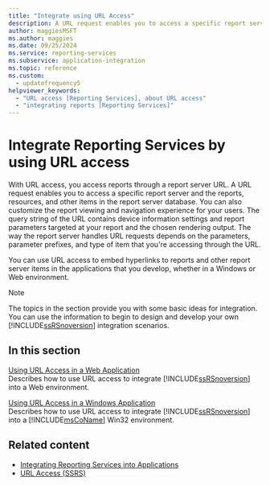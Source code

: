 ```yaml
---
title: "Integrate using URL Access"
description: A URL request enables you to access a specific report server and the reports, resources, and other items in the report server database.
author: maggiesMSFT
ms.author: maggies
ms.date: 09/25/2024
ms.service: reporting-services
ms.subservice: application-integration
ms.topic: reference
ms.custom:
  - updatefrequency5
helpviewer_keywords:
  - "URL access [Reporting Services], about URL access"
  - "integrating reports [Reporting Services]"
---
```

# Integrate Reporting Services by using URL access
  With URL access, you access reports through a report server URL. A URL request enables you to access a specific report server and the reports, resources, and other items in the report server database. You can also customize the report viewing and navigation experience for your users. The query string of the URL contains device information settings and report parameters targeted at your report and the chosen rendering output. The way the report server handles URL requests depends on the parameters, parameter prefixes, and type of item that you're accessing through the URL.  
  
 You can use URL access to embed hyperlinks to reports and other report server items in the applications that you develop, whether in a Windows or Web environment.  
  
> [!NOTE]  
>  The topics in the section provide you with some basic ideas for integration. You can use the information to begin to design and develop your own [!INCLUDE[ssRSnoversion](../../includes/ssrsnoversion-md.md)] integration scenarios.  
  
## In this section  
 [Using URL Access in a Web Application](../../reporting-services/application-integration/integrating-reporting-services-using-url-access-web-application.md)  
 Describes how to use URL access to integrate [!INCLUDE[ssRSnoversion](../../includes/ssrsnoversion-md.md)] into a Web environment.  
  
 [Using URL Access in a Windows Application](../../reporting-services/application-integration/integrating-reporting-services-using-url-access-windows-application.md)  
 Describes how to use URL access to integrate [!INCLUDE[ssRSnoversion](../../includes/ssrsnoversion-md.md)] into a [!INCLUDE[msCoName](../../includes/msconame-md.md)] Win32 environment.  
  
## Related content

- [Integrating Reporting Services into Applications](../../reporting-services/application-integration/integrating-reporting-services-into-applications.md)
- [URL Access &#40;SSRS&#41;](../../reporting-services/url-access-ssrs.md)
